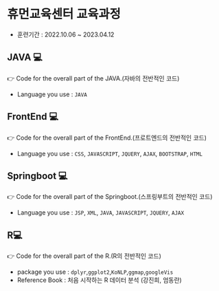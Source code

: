 # 휴먼교육센터 교육과정
- 훈련기간 : 2022.10.06 ~ 2023.04.12


## JAVA 💻 
:point_right: Code for the overall part of the JAVA.(자바의 전반적인 코드)
- Language you use : `JAVA` 


## FrontEnd 💻
:point_right: Code for the overall part of the FrontEnd.(프로트엔드의 전반적인 코드)
- Language you use : `CSS`, `JAVASCRIPT`, `JQUERY`, `AJAX`, `BOOTSTRAP`, `HTML`


## Springboot 💻
:point_right: Code for the overall part of the Springboot.(스프링부트의 전반적인 코드)
- Language you use : `JSP`, `XML`, `JAVA`, `JAVASCRIPT`, `JQUERY`, `AJAX`

## R💻
:point_right: Code for the overall part of the R.(R의 전반적인 코드)
- package you use : `dplyr`,`ggplot2`,`KoNLP`,`ggmap`,`googleVis`
- Reference Book : 처음 시작하는 R 데이터 분석 (강진희, 엄동란)